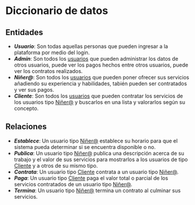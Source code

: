 # Diccionario de datos
## Entidades
* ***Usuario***: Son todas aquellas personas que pueden ingresar a la plataforma por medio del login.
* ***Admin***: Son todos los <u>usuarios</u> que pueden administrar los datos de otros usuarios, puede ver los pagos hechos entre otros usuarios, puede ver los contratos realizados.
* ***Niñer@***: Son todos los <u>usuarios</u> que pueden poner ofrecer sus servicios añadiendo su experiencia y habilidades, tabién pueden ser contratados y ver sus pagos.
*  ***Cliente***: Son todos los <u>usuarios</u> que pueden contratar los servicios de los usuarios tipo <u>Niñer@</u> y buscarlos en una lista y valorarlos según su concepto.
## Relaciones
* ***Establece***: Un usuario tipo <u>Niñer@</u> establece su horario para que el sistema pueda determinar si se encuentra disponible o no.
* ***Publica***: Un usuario tipo <u>Niñer@</u> publica una descripción acerca de su trabajo y el valor de sus servicios para mostrarlos a los usuarios de tipo <u>Cliente</u> y a otros de su mismo tipo.
* ***Contrata***: Un usuario tipo <u>Cliente</u> contrata a un usuario tipo <u>Niñer@</u>.
* ***Paga***: Un usuario tipo <u>Cliente</u> paga el valor total o parcial de los servicios contratados de un usuario tipo <u>Niñer@</u>.
* ***Termina***: Un usuario tipo <u>Niñer@</u> termina un contrato al culminar sus servicios.
